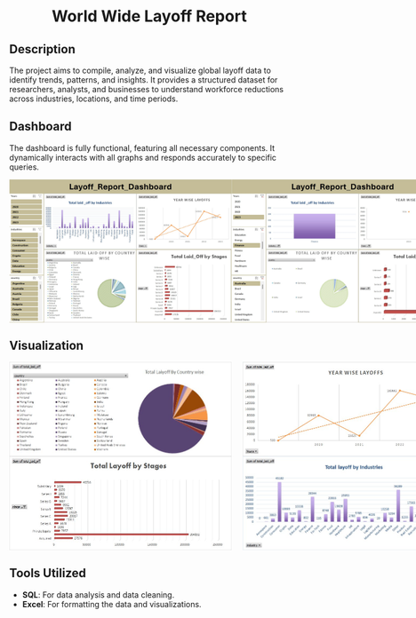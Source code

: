 <h1 align="Center">World Wide Layoff Report</h1>

<!-- Description Section -->
## Description

The project aims to compile, analyze, and visualize global layoff data to identify trends, patterns, and insights. It provides a structured dataset for researchers, analysts, and businesses to understand workforce reductions across industries, locations, and time periods. 

<!-- Dashboard Section with Images -->
## Dashboard

The dashboard is fully functional, featuring all necessary components. It dynamically interacts with all graphs and responds accurately to specific queries.

<div style="display: flex; justify-content: space-between;">
  <img src="Images/Dashboard1.jpg" width="400" alt="Dashboard Image 1">
  <img src="Images/Dashboard2.jpg" width="400" alt="Dashboard Image 2">
</div>


<!-- Visualization Section -->
## Visualization

<div style="display: flex; justify-content: flex-start; gap: 20px;">
  <img src="Images/Project1.jpg" width="400" alt="Visualization Image 1">
  <img src="Images/Project2.jpg" width="400" alt="Visualization Image 2">
</div>


<div style="display: flex; justify-content: flex-start; gap: 20px;">
  <img src="Images/Project3.jpg" width="400" alt="Visualization Image 3">
  <img src="Images/Project4.jpg" width="400" alt="Visualization Image 4">
</div>


<!-- Tools Utilized Section -->
## Tools Utilized

- **SQL**: For data analysis and data cleaning.
- **Excel**: For formatting the data and visualizations.
